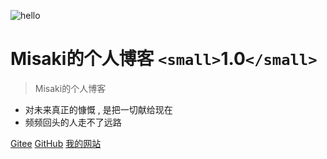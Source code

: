 <!-- _coverpage.md -->

![hello](https://img1.baidu.com/it/u=1306375176,2490405343&fm=253&fmt=auto?w=200&h=200)

# Misaki的个人博客 `<small>`1.0`</small>`

> Misaki的个人博客

- 对未来真正的慷慨 , 是把一切献给现在
- 频频回头的人走不了远路

[Gitee](https://gitee.com/cxy_blank)
[GitHub](https://github.com/misaki10032)
[我的网站](http://101.43.106.221/)
